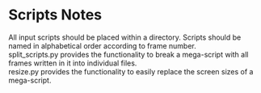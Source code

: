 
# Scripts Notes
All input scripts should be placed within a directory.  Scripts should be named in alphabetical order according to frame number.  
split_scripts.py provides the functionality to break a mega-script with all frames written in it into individual files.  
resize.py provides the functionality to easily replace the screen sizes of a mega-script.
